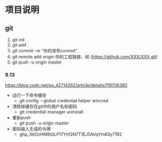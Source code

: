 # 项目说明

## git

1. git init
2. git add .
3. git commit -m "你的发布commit"
4. git remote add origin 你的工程链接，如 (https://github.com/XXX/XXX.git)
5. git push -u origin master

### 8.13

https://blog.csdn.net/qq_42714262/article/details/119706383

* 运行一下命令缓存
  * git config --global credential.helper wincred
* 清除掉缓存在git中的用户名和密码
  * git credential-manager uninstall
* 重新push
  * git push -u origin master
* 密码输入生成的令牌
  * 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
